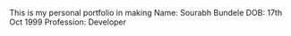 This is my personal portfolio in making
Name: Sourabh Bundele
DOB: 17th Oct 1999
Profession: Developer
